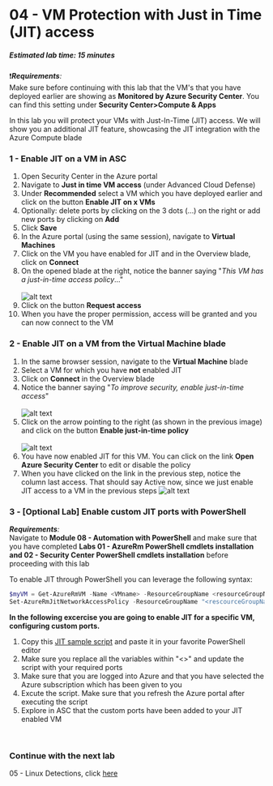 ﻿# 04 - VM Protection with Just in Time (JIT) access
##### Estimated lab time: 15 minutes

:heavy_exclamation_mark:***Requirements**:*<br>
Make sure before continuing with this lab that the VM's that you have deployed earlier are showing as **Monitored by Azure Security Center**. You can find this setting under **Security Center>Compute & Apps**

In this lab you will protect your VMs with Just-In-Time (JIT) access. We will show you an additional JIT feature, showcasing the JIT integration with the Azure Compute blade<br>

### 1 - Enable JIT on a VM in ASC
1. Open Security Center in the Azure portal
2. Navigate to **Just in time VM access** (under Advanced Cloud Defense)
3. Under **Recommended** select a VM which you have deployed earlier and click on the button **Enable JIT on x VMs**
4. Optionally: delete ports by clicking on the 3 dots (...) on the right or add new ports by clicking on **Add**
5. Click **Save**
6. In the Azure portal (using the same session), navigate to **Virtual Machines**
7. Click on the VM you have enabled for JIT and in the Overview blade, click on **Connect**
8. On the opened blade at the right, notice the banner saying "*This VM has a just-in-time access policy*..."<br><br>
![alt text](https://raw.githubusercontent.com/tianderturpijn/Azure-Security-Center/master/Labs/04%20-%20VM%20Protection%20with%20JIT/Screenshots/ConnectVM_JIT_Enabled.png
)
9. Click on the button **Request access**
10. When you have the proper permission, access will be granted and you can now connect to the VM

### 2 - Enable JIT on a VM from the Virtual Machine blade
1. In the same browser session, navigate to the **Virtual Machine** blade
2. Select a VM for which you have **not** enabled JIT
3. Click on **Connect** in the Overview blade
4. Notice the banner saying "*To improve security, enable just-in-time access*"<br><br>
![alt text](https://raw.githubusercontent.com/tianderturpijn/Azure-Security-Center/master/Labs/04%20-%20VM%20Protection%20with%20JIT/Screenshots/EnableJITfromVMblade.png
)
5. Click on the arrow pointing to the right (as shown in the previous image) and click on the button **Enable just-in-time policy**<br><br>
![alt text](https://raw.githubusercontent.com/tianderturpijn/Azure-Security-Center/master/Labs/04%20-%20VM%20Protection%20with%20JIT/Screenshots/EnableJITbutton.png
)
6. You have now enabled JIT for this VM. You can click on the link **Open Azure Security Center** to edit or disable the policy
7. When you have clicked on the link in the previous step, notice the column last access. That should say Active now, since we just enable JIT access to a VM in the previous steps
![alt text](https://raw.githubusercontent.com/tianderturpijn/Azure-Security-Center/master/Labs/04%20-%20VM%20Protection%20with%20JIT/Screenshots/JitActiveNow.png
)

### 3 - [Optional Lab] Enable custom JIT ports with PowerShell
***Requirements**:*<br>
Navigate to **Module 08 - Automation with PowerShell** and make sure that you have completed **Labs 01 - 
AzureRm PowerShell cmdlets installation and 02 - 
Security Center PowerShell cmdlets installation** before proceeding with this lab<br>


To enable JIT through PowerShell you can leverage the following syntax:
```powershell
$myVM = Get-AzureRmVM -Name <VMname> -ResourceGroupName <resourceGroupName>
Set-AzureRmJitNetworkAccessPolicy -ResourceGroupName "<rescourceGroupName>" -Location "<location>" -Name "default" -VirtualMachine $myVM -Kind "Basic"
```
**In the following excercise you are going to enable JIT for a specific VM, configuring custom ports.**
1. Copy this <a href="https://raw.githubusercontent.com/tianderturpijn/Azure-Security-Center/master/Labs/04%20-%20VM%20Protection%20with%20JIT/Files/Enable-Custom-JIT-Ports.ps1" target="_blank">JIT sample script</a> and paste it in your favorite PowerShell editor
2. Make sure you replace all the variables within "<>" and update the script with your required ports
3. Make sure that you are logged into Azure and that you have selected the Azure subscription which has been given to you
4. Excute the script. Make sure that you refresh the Azure portal after executing the script
5. Explore in ASC that the custom ports have been added to your JIT enabled VM

<br>

### Continue with the next lab
05 - Linux Detections, click <a href="https://github.com/tianderturpijn/Azure-Security-Center/tree/master/Labs/05%20-%20Linux%20Detections" target="_blank">here</a>


